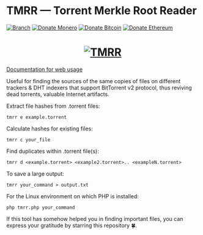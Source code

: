 # TMRR — Torrent Merkle Root Reader
[![Branch](https://img.shields.io/badge/Version-2.0g-green.svg)](https://github.com/kovalensky/tmrr/releases)
[![Donate Monero](https://img.shields.io/badge/Donate-Monero-FF6600.svg)](https://monero/wallet/837ooBb4LrdGKd2qbzEsjt4SgdG9oCLJgjozRCyszB474pNrEzAftYdPL8EA75h7NqP4Zxmp2ikR3eggLeWcViCMVJxYpQ8)
[![Donate Bitcoin](https://img.shields.io/badge/Bitcoin-f7931a.svg)](https://bitcoin/wallet/1GWxFbfqHcMR4FEKy2P1sayPkFByGKGwCK)
[![Donate Ethereum](https://img.shields.io/badge/Ethereum-8c8c8c.svg)](https://ethereum/wallet/0x58dC9585BE36e855bA30609909f7D4Ef11313ee1)
<h1 align="center">
  <a href="#">
    <img src="https://i5.imageban.ru/out/2023/05/21/b34f65653d3e3ad998a954d53925519a.gif" alt="TMRR">
  </a>
</h1>

[Documentation for web usage](https://github.com/kovalensky/tmrr/wiki/Web-usage)

Useful for finding the sources of the same copies of files on different trackers & DHT indexers that support BitTorrent v2 protocol, thus reviving dead torrents, valuable Internet artifacts.

Extract file hashes from .torrent files:
```
tmrr e example.torrent
```
Calculate hashes for existing files:
```
tmrr c your_file
```
Find duplicates within .torrent file(s):
```
tmrr d <example.torrent> <example2.torrent>.. <exampleN.torrent>
```
To save a large output:
```
tmrr your_command > output.txt
```
For the Linux environment on which PHP is installed:
```
php tmrr.php your_command
```

If this tool has somehow helped you in finding important files, you can express your gratitude by starring this repository 🍀.
